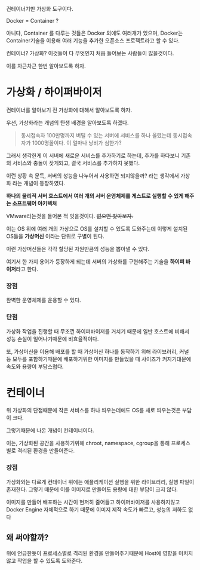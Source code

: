 컨테이너기만 가상화 도구이다.

Docker = Container ?

아니다, Container 를 다루는 것들은 Docker 외에도 여러개가 있으며, Docker는 Container기술을 이용해 여러 기능을 추가한 오픈소스 프로젝트라고 할 수 있다.

컨테이너? 가상화? 이것들이 다 무엇인지 처음 들어보는 사람들이 많을것이다.

이를 차근차근 한번 알아보도록 하자.

# 가상화 / 하이퍼바이저

컨테이너를 알아보기 전 가상화에 대해서 알아보도록 하자.

우선, 가상화라는 개념의 탄생 배경을 알아보도록 하겠다.

> 동시접속자 100만명까지 버틸 수 있는 서버에 서비스를 하나 올렸는데 동시접속자가 1000명꼴이다.
이 얼마나 낭비가 심한가?

그래서 생각한게 이 서버에 새로운 서비스를 추가하기로 하는데, 추가를 하다보니 기존의 서비스와 충돌이 잦게되고, 결국 서비스를 추가하지 못했다.

이런 상황 속 문득, 서버의 성능을 나누어서 사용하면 되지않을까? 라는 생각에서 가상화 라는 개념이 등장하였다.
> 

**하나의 물리적 서버 호스트에서 여러 개의 서버 운영체제를 게스트로 실행할 수 있게 해주는 소프트웨어 아키텍처**

VMware라는것을 들어본 적 잇을것이다. ~~없으면 찾아보자.~~

이는 OS 위에 여러 개의 가상으로 OS를 설치할 수 있도록 도와주는데 이렇게 설치된 OS들을 **가상머신** 이라는 단위로 구별이 된다.

이런 가상머신들은 각각 할당된 자원만큼의 성능을 뽑아낼 수 있다.

여기서 한 가지 용어가 등장하게 되는데 서버의 가상화를 구현해주는 기술을 **하이퍼 바이저**라고 한다.

### 장점

완벽한 운영체제를 운용할 수 있다.

### 단점

가상화 작업을 진행할 때 무조껀 하이퍼바이저를 거치기 때문에 일반 호스트에 비해서 성능 손실이 일어나기때문에 비효율적이다.

또, 가상머신을 이용해 배포를 할 때 가상머신 하나를 동작하기 위해 라이브러리, 커널 등 모두를 포함하기때문에 배포하기위한 이미지를 만들었을 때 사이즈가 커지기대문에 속도와 용량이 부담스럽다.

# 컨테이너

위 가상화의 단점때문에 작은 서비스를 하나 띄우는데에도 OS를 새로 띄우는것은 부담이 크다.

그렇기때문에 나온 개념이 컨테이너이다.

이는, 가상화된 공간을 사용하기위해 chroot, namespace, cgroup을 통해 프로세스별로 격리된 환경을 만들어준다.

### 장점

가상화와는 다르게 컨테이너 위에는 애플리케이션 실행을 위한 라이브러리, 실행 파일이 존재한다. 그렇기 때문에 이를 이미지로 만들어도 용량에 대한 부담이 크지 않다.

이미지를 만들어 배포하는 시간이 현저히 줄어들고 하이퍼바이저를 사용하지않고 Docker Engine 자체적으로 하기 때문에 이미지 제작 속도가 빠르고, 성능의 저하도 없다

## 왜 써야할까?

위에 언급한듯이 프로세스별로 격리된 환경을 만들어주기때문에 Host에 영향을 미치지 않고 작업을 할 수 있도록 도와준다.
